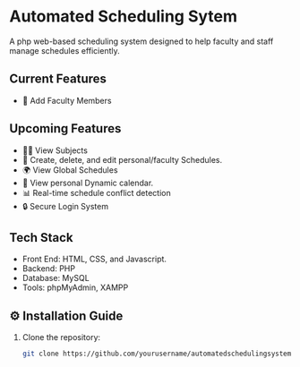 # Automated Scheduling Sytem

A php web-based scheduling system designed to help faculty and staff manage schedules efficiently.

## Current Features

- 📢 Add Faculty Members

## Upcoming Features

- 👩‍🏫 View Subjects
- 📅 Create, delete, and edit personal/faculty Schedules.
- 🌍 View Global Schedules
- 🙋 View personal Dynamic calendar. 
- 📊 Real-time schedule conflict detection 
- 🔒 Secure Login System

## Tech Stack

- Front End: HTML, CSS, and Javascript.
- Backend: PHP 
- Database: MySQL
- Tools: phpMyAdmin, XAMPP

## ⚙️ Installation Guide

1. Clone the repository:
   ```bash
   git clone https://github.com/yourusername/automatedschedulingsystem.git
